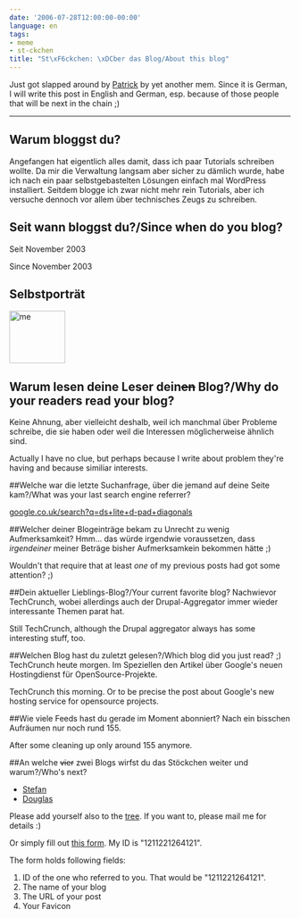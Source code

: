 ```yaml
---
date: '2006-07-28T12:00:00-00:00'
language: en
tags:
- meme
- st-ckchen
title: "St\xF6ckchen: \xDCber das Blog/About this blog"
---
```



Just got slapped around by [Patrick](http://www.schreiblogade.de/index.php/2006/07/stoeckchen-die-zweite) by yet another mem. Since it is German, I will write this post in English and German, esp. because of those people that will be next in the chain ;)



-------------------------------



## Warum bloggst du?
Angefangen hat eigentlich alles damit, dass ich paar Tutorials schreiben wollte. Da mir die Verwaltung langsam aber sicher zu dämlich wurde, habe ich nach ein paar selbstgebastelten Lösungen einfach mal WordPress installiert. Seitdem blogge ich zwar nicht mehr rein Tutorials, aber ich versuche dennoch vor allem über technisches Zeugs zu schreiben.

## Seit wann bloggst du?/Since when do you blog?
Seit November 2003

Since November 2003

## Selbstporträt
<a href="http://www.flickr.com/photos/zerok/9417503/" title="Photo Sharing"><img src="http://static.flickr.com/7/9417503_4d9274567c_t.jpg" width="100" height="94" alt="me" /></a>

## Warum lesen deine Leser dein<s>en</s> Blog?/Why do your readers read your blog?
Keine Ahnung, aber vielleicht deshalb, weil ich manchmal über Probleme schreibe, die sie haben oder weil die Interessen möglicherweise ähnlich sind.

Actually I have no clue, but perhaps because I write about problem they're having and because similiar interests.

##Welche war die letzte Suchanfrage, über die jemand auf deine Seite kam?/What was your last search engine referrer?

[google.co.uk/search?q=ds+lite+d-pad+diagonals](http://www.google.co.uk/search?q=ds+lite+d-pad+diagonals&hl=en&lr=&start=30&sa=N)

##Welcher deiner Blogeinträge bekam zu Unrecht zu wenig Aufmerksamkeit?
Hmm... das würde irgendwie voraussetzen, dass _irgendeiner_ meiner Beträge bisher Aufmerksamkein bekommen hätte ;)

Wouldn't that require that at least _one_ of my previous posts had got some attention? ;)

##Dein aktueller Lieblings-Blog?/Your current favorite blog?
Nachwievor TechCrunch, wobei allerdings auch der Drupal-Aggregator immer wieder interessante Themen parat hat.

Still TechCrunch, although the Drupal aggregator always has some interesting stuff, too.

##Welchen Blog hast du zuletzt gelesen?/Which blog did you just read? ;)
TechCrunch heute morgen. Im Speziellen den Artikel über Google's neuen Hostingdienst für OpenSource-Projekte.

TechCrunch this morning. Or to be precise the post about Google's new hosting service for opensource projects.

##Wie viele Feeds hast du gerade im Moment abonniert?
Nach ein bisschen Aufräumen nur noch rund 155.

After some cleaning up only around 155 anymore.

##An welche <s>vier</s> zwei Blogs wirfst du das Stöckchen weiter und warum?/Who's next?
* [Stefan](http://www.leftontheweb.com/)
* [Douglas](http://www.webmacster87.info/)

Please add yourself also to the [tree](http://www.donvanone.de/stoeckchentracker/stoeckchentracker.php). If you want to, please mail me for details :) 

Or simply fill out [this form](http://www.donvanone.de/stoeckchentracker/addstoeckchen.php). My ID is "1211221264121".

The form holds following fields: 

1. ID of the one who referred to you. That would be "1211221264121".
2. The name of your blog
3. The URL of your post
4. Your Favicon